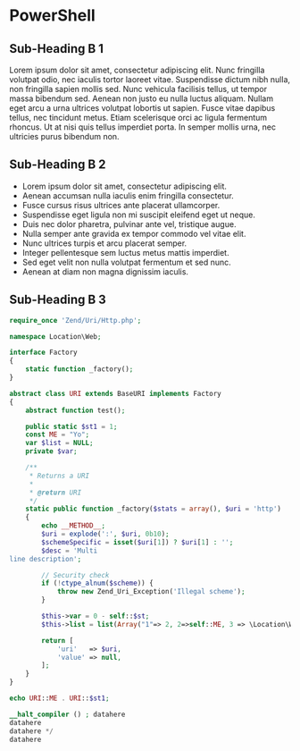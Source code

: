 # PowerShell

## Sub-Heading B 1

 Lorem ipsum dolor sit amet, consectetur adipiscing elit. Nunc fringilla volutpat odio, nec iaculis tortor laoreet vitae. Suspendisse dictum nibh nulla, non fringilla sapien mollis sed. Nunc vehicula facilisis tellus, ut tempor massa bibendum sed. Aenean non justo eu nulla luctus aliquam. Nullam eget arcu a urna ultrices volutpat lobortis ut sapien. Fusce vitae dapibus tellus, nec tincidunt metus. Etiam scelerisque orci ac ligula fermentum rhoncus. Ut at nisi quis tellus imperdiet porta. In semper mollis urna, nec ultricies purus bibendum non. 

## Sub-Heading B 2

* Lorem ipsum dolor sit amet, consectetur adipiscing elit.
* Aenean accumsan nulla iaculis enim fringilla consectetur.
* Fusce cursus risus ultrices ante placerat ullamcorper.
* Suspendisse eget ligula non mi suscipit eleifend eget ut neque.
* Duis nec dolor pharetra, pulvinar ante vel, tristique augue.
* Nulla semper ante gravida ex tempor commodo vel vitae elit.
* Nunc ultrices turpis et arcu placerat semper.
* Integer pellentesque sem luctus metus mattis imperdiet.
* Sed eget velit non nulla volutpat fermentum et sed nunc.
* Aenean at diam non magna dignissim iaculis.

## Sub-Heading B 3

```php
require_once 'Zend/Uri/Http.php';

namespace Location\Web;

interface Factory
{
    static function _factory();
}

abstract class URI extends BaseURI implements Factory
{
    abstract function test();

    public static $st1 = 1;
    const ME = "Yo";
    var $list = NULL;
    private $var;

    /**
     * Returns a URI
     *
     * @return URI
     */
    static public function _factory($stats = array(), $uri = 'http')
    {
        echo __METHOD__;
        $uri = explode(':', $uri, 0b10);
        $schemeSpecific = isset($uri[1]) ? $uri[1] : '';
        $desc = 'Multi
line description';

        // Security check
        if (!ctype_alnum($scheme)) {
            throw new Zend_Uri_Exception('Illegal scheme');
        }

        $this->var = 0 - self::$st;
        $this->list = list(Array("1"=> 2, 2=>self::ME, 3 => \Location\Web\URI::class));

        return [
            'uri'   => $uri,
            'value' => null,
        ];
    }
}

echo URI::ME . URI::$st1;

__halt_compiler () ; datahere
datahere
datahere */
datahere
```
